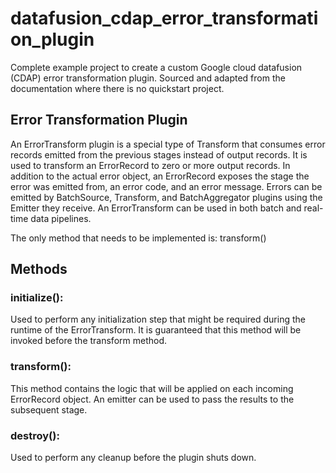 # datafusion_cdap_error_transformation_plugin
Complete example project to create a custom Google cloud datafusion (CDAP) error transformation plugin. Sourced and adapted from the documentation where there is no quickstart project.

## Error Transformation Plugin
An ErrorTransform plugin is a special type of Transform that consumes error records emitted from the previous stages instead of output records. It is used to transform an ErrorRecord to zero or more output records. In addition to the actual error object, an ErrorRecord exposes the stage the error was emitted from, an error code, and an error message. Errors can be emitted by BatchSource, Transform, and BatchAggregator plugins using the Emitter they receive. An ErrorTransform can be used in both batch and real-time data pipelines.

The only method that needs to be implemented is: transform()

## Methods
### initialize():
Used to perform any initialization step that might be required during the runtime of the ErrorTransform. It is guaranteed that this method will be invoked before the transform method.

### transform():
This method contains the logic that will be applied on each incoming ErrorRecord object. An emitter can be used to pass the results to the subsequent stage.

### destroy():
Used to perform any cleanup before the plugin shuts down.